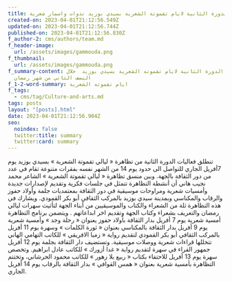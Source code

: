 ```yaml
---
title: برنامج الدورة الثانية لايام تقموتة الشعرية بسيدي بوزيد ندوات واسمار شعرية
created-on: 2023-04-01T21:12:56.549Z
updated-on: 2023-04-01T21:12:56.744Z
published-on: 2023-04-01T21:12:56.830Z
f_author-2: cms/authors/team.md
f_header-image:
  url: /assets/images/gammouda.png
f_thumbnail:
  url: /assets/images/gammouda.png
f_summary-content: برنامج الدورة الثانية لايام تقموته الشعرية بسيدي بوزيد  خلال
  النصف الثاني من شهر رمضان
f_1-2-word-summary: ايام تقموته الشعرية
f_tags:
  - cms/tag/Culture-and-arts.md
tags: posts
layout: "[posts].html"
date: 2023-04-01T21:12:56.904Z
seo:
  noindex: false
  twitter:title: summary
  twitter:card: summary
---
```

تنطلق فعاليات الدورة الثانية من تظاهرة « ليالي تقموتة الشعرية » بسيدي بوزيد يوم 7أفريل الجاري للتواصل الى حدود يوم 14 من الشهر نفسه بفقرات متنوعة تقام في عدد من دور الثقافة بالجهة. وبين منسق تظاهرة « ليالي تقموتة الشعرية » الشاعر محمد نجيب هاني أن أنشطة التظاهرة تتمثل في جلسات فكرية وتقديم لإصدارات جديدة وأمسيات شعرية ومراوحات موسيقية في دور الثقافة بمعتمديات جلمة وأولاد حفوز والرقاب والمكناسي وبمدينة سيدي بوزيد بالمركب الثقافي أبو بكر القمودي. ويشارك في هذه التظاهرة ثلة من الشعراء والكتاب والموسيقيين من أبناء الجهة لتأثيث سهرات ليالي رمضان والتعريف بشعراء وكتاب الجهة وتقديم اخر ابداعاتهم . ويتضمن برنامج التظاهرة أمسية شعرية يوم 7 أفريل بدار الثقافة بأولاد حفوز يعنوان « رحلة وجد » وأمسية شعرية يوم 9 أفريل بدار الثقافة بالمكناسي بعنوان « ثورة الكلمات » وسهرة يوم 11 أفريل بالمركب الثقافي أبو بكر القمودي لتقديم رواية « زمبا الافريقي » للكاتب التهامي الهاني تتخللها قراءات شعرية ووصلات موسيقية. وتستضيف دار الثقافة بجلمة يوم 12 أفريل جمهور القراء في سهرة لتقديم رواية « غدا أزورك » للكاتب عادل ابراهيم. وتخصص سهرة يوم 13 أفريل للاحتفاء بكتاب « ربيع بلا زهور » للكاتب محمود الحرشاني، وتختتم التظاهرة بأمسية شعرية بعنوان « همس القوافي » بدار الثقافة بالرقاب يوم 14 أفريل الجاري.